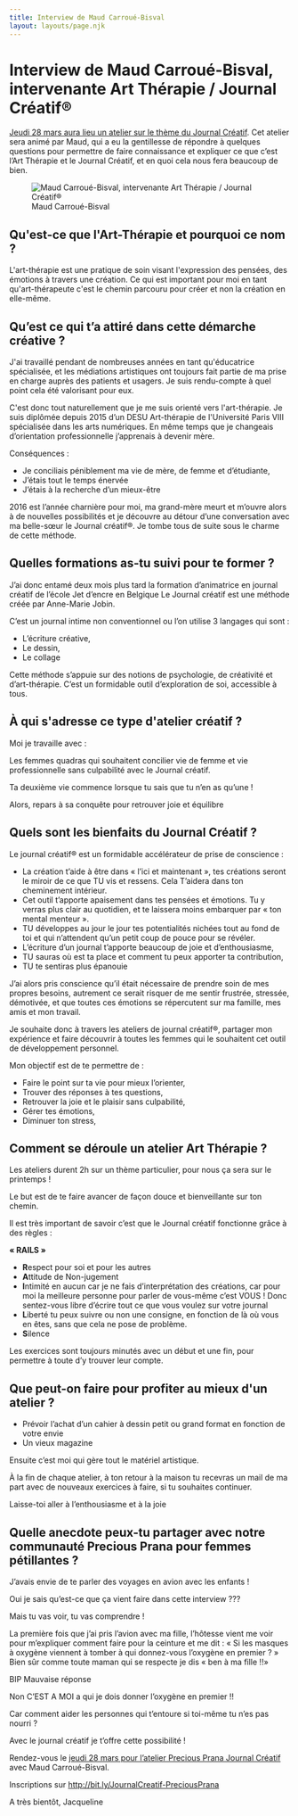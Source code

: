 ```yaml
---
title: Interview de Maud Carroué-Bisval
layout: layouts/page.njk
---
```


# Interview de Maud Carroué-Bisval, intervenante Art Thérapie / Journal Créatif®

[Jeudi 28 mars aura lieu un atelier sur le thème du Journal Créatif](/evenements/2019/03/28/atelier-journal-creatif/). Cet atelier sera animé par Maud, qui a eu la gentillesse de répondre à quelques questions pour permettre de faire connaissance et expliquer ce que c’est l’Art Thérapie et le Journal Créatif, et en quoi cela nous fera beaucoup de bien.

<figure class="halfsize">
  <img
    src="/images/2019-03-28-maud-carroue-bisval-360.jpg"
    srcset="
      /images/2019-03-28-maud-carroue-bisval-360.jpg 360w,
      /images/2019-03-28-maud-carroue-bisval-480.jpg 480w,
      /images/2019-03-28-maud-carroue-bisval-640.jpg 640w,
      /images/2019-03-28-maud-carroue-bisval-800.jpg 800w"
    sizes="(min-width: 66rem) 30rem, (min-width: 40rem) 45vw, 90vw"
    alt="Maud Carroué-Bisval, intervenante Art Thérapie / Journal Créatif®" />
  <figcaption>Maud Carroué-Bisval</figcaption>
</figure>

## Qu'est-ce que l'Art-Thérapie et pourquoi ce nom ? 

L'art-thérapie est une pratique de soin visant l'expression des pensées, des émotions à travers une création. Ce qui est important pour moi en tant qu'art-thérapeute c'est le chemin parcouru pour créer et non la création en elle-même.
 
## Qu’est ce qui t’a attiré dans cette démarche créative ?

J'ai travaillé pendant de nombreuses années en tant qu'éducatrice spécialisée, et les médiations artistiques ont toujours fait partie de ma prise en charge auprès des patients et usagers. Je suis rendu-compte à quel point cela été valorisant pour eux.

C'est donc tout naturellement que je me suis orienté vers l'art-thérapie. 
Je suis diplômée depuis 2015 d’un DESU Art-thérapie de l'Université Paris VIII spécialisée dans les arts numériques. En même temps que je changeais d’orientation professionnelle j’apprenais à devenir mère.
 
Conséquences :   
- Je conciliais péniblement ma vie de mère, de femme et d’étudiante,
- J’étais tout le temps énervée
- J’étais à la recherche d’un mieux-être
 
2016 est l’année charnière pour moi, ma grand-mère meurt et m’ouvre alors à de nouvelles possibilités et je découvre au détour d’une conversation avec ma belle-sœur le Journal créatif®. Je tombe tous de suite sous le charme de cette méthode.
 
## Quelles formations as-tu suivi pour te former ?

J’ai donc entamé deux mois plus tard la formation d’animatrice en journal créatif de l’école Jet d’encre en Belgique
Le Journal créatif est une méthode créée par Anne-Marie Jobin.

C’est un journal intime non conventionnel ou l’on utilise 3 langages qui sont :
- L’écriture créative,
- Le dessin,
- Le collage

Cette méthode s’appuie sur des notions de psychologie, de créativité et d’art-thérapie. C’est un formidable outil d’exploration de soi, accessible à tous.
 
## À qui s'adresse ce type d'atelier créatif ? 
 
Moi je travaille avec :
 
Les femmes quadras qui souhaitent concilier vie de femme et vie professionnelle sans culpabilité avec le Journal créatif.

Ta deuxième vie commence lorsque tu sais que tu n’en as qu’une !

Alors, repars à sa conquête pour retrouver joie et équilibre
 
## Quels sont les bienfaits du Journal Créatif ? 
 
Le journal créatif® est un formidable accélérateur de prise de conscience :
- La création t’aide à être dans « l’ici et maintenant », tes créations seront le miroir de ce que TU vis et ressens. Cela T’aidera dans ton cheminement intérieur.
- Cet outil t’apporte apaisement dans tes pensées et émotions. Tu y verras plus clair au quotidien, et te laissera moins embarquer par « ton mental menteur ».
- TU développes au jour le jour tes potentialités nichées tout au fond de toi et qui n’attendent qu’un petit coup de pouce pour se révéler.
- L’écriture d’un journal t’apporte beaucoup de joie et d’enthousiasme,
- TU sauras où est ta place et comment tu peux apporter ta contribution,
- TU te sentiras plus épanouie

J’ai alors pris conscience qu’il était nécessaire de prendre soin de mes propres besoins, autrement ce serait risquer de me sentir frustrée, stressée, démotivée, et que toutes ces émotions se répercutent sur ma famille, mes amis et mon travail.

Je souhaite donc à travers les ateliers de journal créatif®, partager mon expérience et faire découvrir à toutes les femmes qui le souhaitent cet outil de développement personnel.

Mon objectif est de te permettre de :
- Faire le point sur ta vie pour mieux l’orienter,
- Trouver des réponses à tes questions,
- Retrouver la joie et le plaisir sans culpabilité,
- Gérer tes émotions,
- Diminuer ton stress,
 
## Comment se déroule un atelier Art Thérapie ? 
 
Les ateliers durent 2h sur un thème particulier, pour nous ça sera sur le printemps !

Le but est de te faire avancer de façon douce et bienveillante sur ton chemin.

Il est très important de savoir c’est que le Journal créatif fonctionne grâce à des règles :
 
**« RAILS »**
- **R**espect pour soi et pour les autres
- **A**ttitude de Non-jugement
- **I**ntimité en aucun car je ne fais d’interprétation des créations, car pour moi la meilleure personne pour parler de vous-même c’est VOUS ! Donc sentez-vous libre d’écrire tout ce que vous voulez sur votre journal
- **L**iberté tu peux suivre ou non une consigne, en fonction de là où vous en êtes, sans que cela ne pose de problème.
- **S**ilence
 
Les exercices sont toujours minutés avec un début et une fin, pour permettre à toute d’y trouver leur compte.
 
## Que peut-on faire pour profiter au mieux d'un atelier ?

- Prévoir l’achat d’un cahier à dessin petit ou grand format en fonction de votre envie
- Un vieux magazine

Ensuite c’est moi qui gère tout le matériel artistique.

À la fin de chaque atelier, à ton retour à la maison tu recevras un mail de ma part avec de nouveaux exercices à faire, si tu souhaites continuer.
 
Laisse-toi aller à l’enthousiasme et à la joie
 
## Quelle anecdote peux-tu partager avec notre communauté Precious Prana pour femmes pétillantes ?
 
J’avais envie de te parler des voyages en avion avec les enfants !

Oui je sais qu’est-ce que ça vient faire dans cette interview ???

Mais tu vas voir, tu vas comprendre !
 
La première fois que j’ai pris l’avion avec ma fille, l’hôtesse vient me voir pour m’expliquer comment faire pour la ceinture et me dit :
« Si les masques à oxygène viennent à tomber à qui donnez-vous l’oxygène en premier ? »
Bien sûr comme toute maman qui se respecte je dis « ben à ma fille !!»
 
BIP Mauvaise réponse
 
Non C’EST A MOI a qui je dois donner l’oxygène en premier !!
 
Car comment aider les personnes qui t’entoure si toi-même tu n’es pas nourri ?
 
Avec le journal créatif je t’offre cette possibilité !

Rendez-vous le [jeudi 28 mars pour l’atelier Precious Prana Journal Créatif](/evenements/2019/03/28/atelier-journal-creatif/) avec Maud Carroué-Bisval.

Inscriptions sur <http://bit.ly/JournalCreatif-PreciousPrana>

A très bientôt,
Jacqueline
